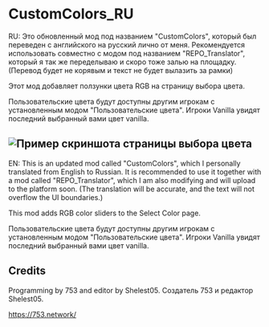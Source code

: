 # CustomColors_RU
RU:
Это обновленный мод под названием "CustomColors", который был переведен с английского на русский лично от меня.
Рекомендуется использовать совместно с модом под названием "REPO_Translator", который я так же переделываю и скоро тоже 
залью на площадку. (Перевод будет не корявым и текст не будет вылазить за рамки)

Этот мод добавляет ползунки цвета RGB на страницу выбора цвета.

Пользовательские цвета будут доступны другим игрокам с установленным модом "Пользовательские цвета". Игроки Vanilla увидят последний выбранный вами цвет vanilla.

![Пример скриншота страницы выбора цвета](https://i.imgur.com/eNeDajd.png)
--------------------------------------------------------------------------------------------------------------------------------
EN:
This is an updated mod called "CustomColors", which I personally translated from English to Russian.
It is recommended to use it together with a mod called "REPO_Translator", which I am also modifying and will upload to the platform soon. (The translation will be accurate, and the text will not overflow the UI boundaries.)

This mod adds RGB color sliders to the Select Color page.

Пользовательские цвета будут доступны другим игрокам с установленным модом "Пользовательские цвета". Игроки Vanilla увидят последний выбранный вами цвет vanilla.

## Credits
Programming by 753 and editor by Shelest05.
Создатель 753 и редактор Shelest05.

https://753.network/